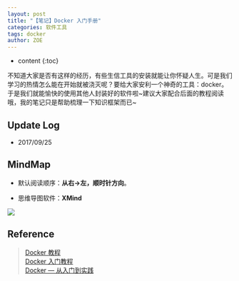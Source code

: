 ```yaml
---
layout: post
title: "【笔记】Docker 入门手册"
categories: 软件工具
tags: docker
author: ZOE
---
```


* content
{:toc}

不知道大家是否有这样的经历，有些生信工具的安装就能让你怀疑人生。可是我们学习的热情怎么能在开始就被浇灭呢？要给大家安利一个神奇的工具：docker。于是我们就能愉快的使用其他人封装好的软件啦~建议大家配合后面的教程阅读哦，我的笔记只是帮助梳理一下知识框架而已~




## Update Log
- 2017/09/25

## MindMap
* 默认阅读顺序：**从右→左，顺时针方向**。

* 思维导图软件：**XMind**

![](https://raw.githubusercontent.com/woaielf/woaielf.github.io/master/_posts/Pic/1709/170925-1.png)

## Reference
> [Docker 教程](http://www.runoob.com/docker/docker-tutorial.html) <br>
[Docker 入门教程](http://www.docker.org.cn/book/docker/what-is-docker-16.html) <br>
[Docker — 从入门到实践](https://www.gitbook.com/book/yeasy/docker_practice/details)



